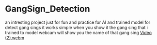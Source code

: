 # GangSign_Detection

an intresting project just for fun and practice for AI and trained model for detect gang sings
 it works simple when you show it the gang sing that i trained to model webcam will show you the name of that gang sing 
[Video (2).webm](https://github.com/user-attachments/assets/aee76e57-9cef-4eae-a0c9-404e3a128c29)
